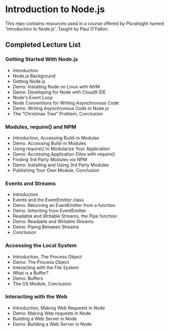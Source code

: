 # Introduction to Node.js
This repo contains resources used in a course offered by Pluralsight named 'Introduction to Node.js'. Taught by Paul O'Fallon.

## Completed Lecture List
### Getting Started With Node.js
* Introduction
* Node.js Background
* Getting Node.js
* Demo: Installing Node on Linux with NVM
* Demo: Developing for Node with Cloud9 IDE
* Node's Event Loop
* Node Conventions for Writing Asynchronous Code
* Demo: Writing Asynchronous Code in Node.js
* The "Christmas Tree" Problem, Conclusion

### Modules, require() and NPM
* Introduction, Accessing Build-in Modules
* Demo: Accessing Build-in Modules
* Using require() to Modularize Your Application
* Demo: Accessing Application Diles with require()
* Finding 3rd Party Modules via NPM
* Demo: Installing and Using 3rd Party Modules
* Publishing Your Own Module, Conclusion

### Events and Streams
* Introduction
* Events and the EventEmitter class
* Demo: Returning an EventEmitter from a function
* Demo: Inheriting from EventEmitter
* Readable and Writable Streams, the Pipe function
* Demo: Readable and Writable Streams
* Demo: Piping Between Streams
* Conclusion

### Accessing the Local System
* Introduction, The Process Object
* Demo: The Process Object
* Interacting with the File System
* What is a Buffer?
* Demo: Buffers
* The OS Module, Conclusion

### Interacting with the Web
* Introduction, Making Web Requests in Node
* Demo: Making Web requests in Node
* Building a Web Server in Node
* Demo: Building a Web Server in Node